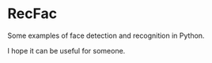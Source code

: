 # RecFac

Some examples of face detection and recognition in Python.

I hope it can be useful for someone.
